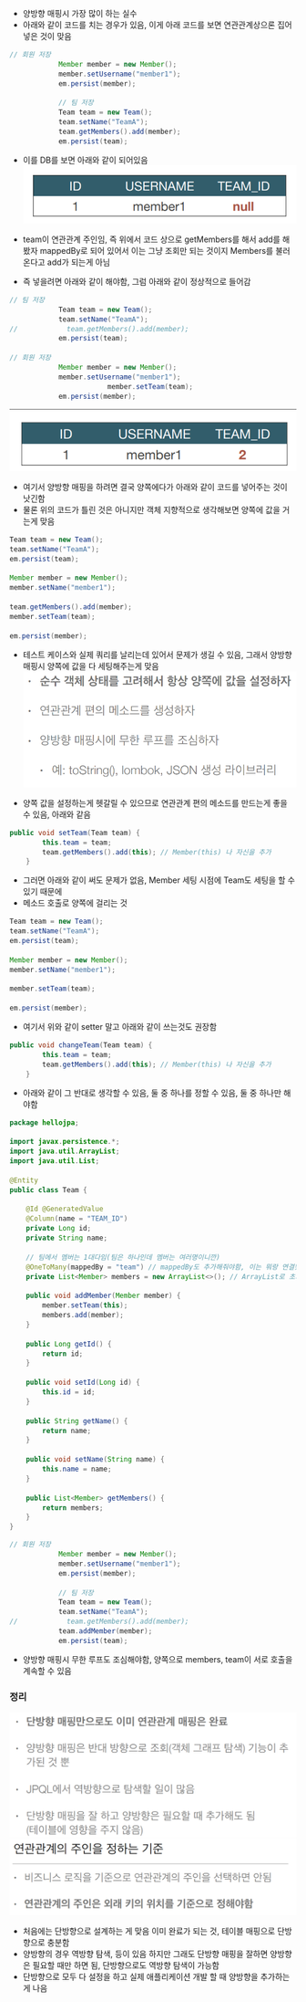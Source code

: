 - 양방향 매핑시 가장 많이 하는 실수
- 아래와 같이 코드를 치는 경우가 있음, 이게 아래 코드를 보면 연관관계상으론 집어넣은 것이 맞음
```java
// 회원 저장
            Member member = new Member();
            member.setUsername("member1");
            em.persist(member);

            // 팀 저장
            Team team = new Team();
            team.setName("TeamA");
            team.getMembers().add(member);
            em.persist(team);
```

- 이를 DB를 보면 아래와 같이 되어있음
![one](/img/JPA/Bidirect/nine.png)

- team이 연관관계 주인임, 즉 위에서 코드 상으로 getMembers를 해서 add를 해봤자 mappedBy로 되어 있어서 이는 그냥 조회만 되는 것이지 Members를 불러온다고 add가 되는게 아님
- 즉 넣을려면 아래와 같이 해야함, 그럼 아래와 같이 정상적으로 들어감
```java
// 팀 저장
            Team team = new Team();
            team.setName("TeamA");
//            team.getMembers().add(member);
            em.persist(team);

// 회원 저장
            Member member = new Member();
            member.setUsername("member1");
                        member.setTeam(team);
            em.persist(member);
```
![one](/img/JPA/Bidirect/ten.png)

- 여기서 양방향 매핑을 하려면 결국 양쪽에다가 아래와 같이 코드를 넣어주는 것이 낫긴함
- 물론 위의 코드가 틀린 것은 아니지만 객체 지향적으로 생각해보면 양쪽에 값을 거는게 맞음
```java
Team team = new Team();
team.setName("TeamA");
em.persist(team);

Member member = new Member();
member.setName("member1");

team.getMembers().add(member);
member.setTeam(team);

em.persist(member);
```

- 테스트 케이스와 실제 쿼리를 날리는데 있어서 문제가 생길 수 있음, 그래서 양방향 매핑시 양쪽에 값을 다 세팅해주는게 맞음
![one](/img/JPA/Bidirect/eleven.png)

- 양쪽 값을 설정하는게 헷갈릴 수 있으므로 연관관계 편의 메소드를 만드는게 좋을 수 있음, 아래와 같음
```java
public void setTeam(Team team) {
        this.team = team;
        team.getMembers().add(this); // Member(this) 나 자신을 추가
    }
```

- 그러면 아래와 같이 써도 문제가 없음, Member 세팅 시점에 Team도 세팅을 할 수 있기 때문에
- 메소드 호출로 양쪽에 걸리는 것
```java
Team team = new Team();
team.setName("TeamA");
em.persist(team);

Member member = new Member();
member.setName("member1");

member.setTeam(team);

em.persist(member);
```

- 여기서 위와 같이 setter 말고 아래와 같이 쓰는것도 권장함
```java
public void changeTeam(Team team) {
        this.team = team;
        team.getMembers().add(this); // Member(this) 나 자신을 추가
    }
```

- 아래와 같이 그 반대로 생각할 수 있음, 둘 중 하나를 정할 수 있음, 둘 중 하나만 해야함
```java
package hellojpa;

import javax.persistence.*;
import java.util.ArrayList;
import java.util.List;

@Entity
public class Team {

    @Id @GeneratedValue
    @Column(name = "TEAM_ID")
    private Long id;
    private String name;

    // 팀에서 멤버는 1대다임(팀은 하나인데 멤버는 여러명이니깐)
    @OneToMany(mappedBy = "team") // mappedBy도 추가해줘야함, 이는 뭐랑 연결됐는지 확인해주는 것 Member 클래스에 private Team team(변수명)과 연결됨
    private List<Member> members = new ArrayList<>(); // ArrayList로 초기화 해주는 것이 관례임

    public void addMember(Member member) {
        member.setTeam(this);
        members.add(member);
    }

    public Long getId() {
        return id;
    }

    public void setId(Long id) {
        this.id = id;
    }

    public String getName() {
        return name;
    }

    public void setName(String name) {
        this.name = name;
    }

    public List<Member> getMembers() {
        return members;
    }
}
```
```java
// 회원 저장
            Member member = new Member();
            member.setUsername("member1");
            em.persist(member);

            // 팀 저장
            Team team = new Team();
            team.setName("TeamA");
//            team.getMembers().add(member);
            team.addMember(member);
            em.persist(team);
```
- 양방향 매핑시 무한 루프도 조심해야함, 양쪽으로 members, team이 서로 호출을 계속할 수 있음

### 정리
![one](/img/JPA/Bidirect/twelve.png)
![one](/img/JPA/Bidirect/thirteen.png)

- 처음에는 단방향으로 설계하는 게 맞음 이미 완료가 되는 것, 테이블 매핑으로 단방향으로 충분함
- 양방향의 경우 역방향 탐색, 등이 있음 하지만 그래도 단방향 매핑을 잘하면 양방향은 필요할 때만 하면 됨, 단방향으로도 역방향 탐색이 가능함
- 단방향으로 모두 다 설정을 하고 실제 애플리케이션 개발 할 때 양방향을 추가하는게 나음